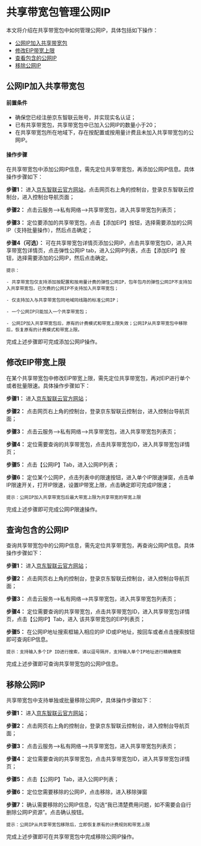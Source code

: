 # 共享带宽包管理公网IP
本文将介绍在共享带宽包中如何管理公网IP，具体包括如下操作：
- [公网IP加入共享带宽包](instance-type-family#user-content-1)
- [修改EIP带宽上限](instance-type-family#user-content-2)
- [查看包含的公网IP](instance-type-family#user-content-3)
- [移除公网IP](instance-type-family#user-content-4)

## 公网IP加入共享带宽包
<div id="user-content-1"></div>

#### 前置条件

- 确保您已经注册京东智联云账号，并实现实名认证；
- 已有共享带宽包，共享带宽包中已加入公网IP的数量小于20；
- 在共享带宽包所在地域下，存在按配置或按用量计费且未加入共享带宽包的公网IP。

#### 操作步骤
 在共享带宽包中添加公网IP信息，需先定位共享带宽包，再添加公网IP信息。具体操作步骤如下：

**步骤1：** 进入[京东智联云官方网站](https://www.jdcloud.com/)，点击网页右上角的控制台，登录京东智联云控制台，进入控制台导航页面；

**步骤2：** 点击云服务-->私有网络-->共享带宽包，进入共享带宽包列表页；

**步骤3：** 定位要添加的共享带宽包，点击【添加EIP】按钮，选择需要添加的公网IP（支持批量操作），然后点击确定；

**步骤4（可选）：** 可在共享带宽包详情页添加公网IP，点击共享带宽包ID，进入共享带宽包详情页，点击弹性公网IP tab，进入公网IP列表，点击【添加EIP】按钮，选择需要添加的公网IP，然后点击确定。

```
提示：

- 共享带宽包仅支持添加按配置和按用量计费的弹性公网IP，包年包月的弹性公网IP不支持加入共享带宽包，已欠费的公网IP不支持加入共享带宽包；

- 仅支持加入与共享带宽包同地域同线路的标准公网IP；

- 一个公网IP只能加入一个共享带宽包；

- 公网IP加入共享带宽包后，原有的计费模式和带宽上限失效；公网IP从共享带宽包中移除后，恢复原有的计费模式和带宽上限。
```

完成上述步骤即可完成添加公网IP操作。



## 修改EIP带宽上限
<div id="user-content-2"></div>

在某个共享带宽包中修改EIP带宽上限，需先定位共享带宽包，再对EIP进行单个或者批量限速。具体操作步骤如下：

**步骤1：** 进入[京东智联云官方网站](https://www.jdcloud.com/)；

**步骤2：** 点击网页右上角的控制台，登录京东智联云控制台，进入控制台导航页面；

**步骤3：** 点击云服务-->私有网络-->共享带宽包，进入共享带宽包列表页；

**步骤4：** 定位需要查询的共享带宽包，点击共享带宽包ID，进入共享带宽包详情页；

**步骤5：** 点击【公网IP】Tab，进入公网IP列表；

**步骤6：** 定位某个公网IP，点击列表中的限速按钮，进入单个IP限速弹窗，点击单IP限速开关，打开IP限速，设置IP带宽上限，点击确定即可完成IP限速；
```
提示：公网IP加入共享带宽包后最大带宽上限为共享带宽的带宽上限
```

完成上述步骤即可完成公网IP限速操作。

## 查询包含的公网IP
<div id="user-content-3"></div>

查询共享带宽包中的公网IP信息，需先定位共享带宽包，再查询公网IP信息。具体操作步骤如下：

**步骤1：** 进入[京东智联云官方网站](https://www.jdcloud.com/)；

**步骤2：** 点击网页右上角的控制台，登录京东智联云控制台，进入控制台导航页面；

**步骤3：** 点击云服务-->私有网络-->共享带宽包，进入共享带宽包列表页；

**步骤4：** 定位需要查询的共享带宽包，点击共享带宽包ID，进入共享带宽包详情页，点击【公网IP】Tab，进入 该共享带宽包的EIP列表页；

**步骤5：** 在公网IP地址搜索框输入相应的IP ID或IP地址，按回车或者点击搜索按钮即可查询EIP信息。
```
提示：支持输入多个IP ID进行搜索，请以逗号隔开，支持输入单个IP地址进行精确搜索
```

完成上述步骤即可查询共享带宽包的公网IP信息。



## 移除公网IP
<div id="user-content-4"></div>

共享带宽包中支持单独或批量移除公网IP，具体操作步骤如下：

**步骤1：** 进入[京东智联云官方网站](https://www.jdcloud.com/)；

**步骤2：** 点击网页右上角的控制台，登录京东智联云控制台，进入控制台导航页面；

**步骤3：** 点击云服务-->私有网络-->共享带宽包，进入共享带宽包列表页；

**步骤4：** 定位需要查询的共享带宽包，点击共享带宽包ID，进入共享带宽包详情页；

**步骤5：** 点击【公网IP】Tab，进入公网IP列表；

**步骤6：** 定位您需要移除的公网IP，点击移除，进入移除弹窗

**步骤7：** 确认需要移除的公网IP信息，勾选“我已清楚费用问题，如不需要会自行删除公网IP资源”。点击确认按钮。

```
提示：公网IP从共享带宽包移除后，立即恢复原有的计费规则和带宽上限
```

完成上述步骤即可在共享带宽包中完成移除公网IP操作。
